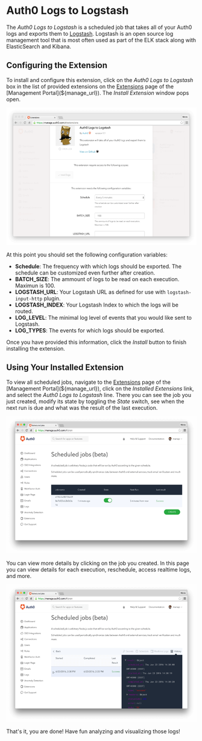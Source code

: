 # Auth0 Logs to Logstash

The _Auth0 Logs to Logstash_ is a scheduled job that takes all of your Auth0 logs and exports them to [Logstash](https://www.elastic.co/products/logstash). Logstash is an open source log management tool that is most often used as part of the ELK stack along with ElasticSearch and Kibana.

## Configuring the Extension

To install and configure this extension, click on the _Auth0 Logs to Logstash_ box in the list of provided extensions on the [Extensions](${manage_url}/#/extensions) page of the [Management Portal](${manage_url}). The _Install Extension_ window pops open.

![](/media/articles/extensions/logstash/extension-mgmt-logstash.png)

At this point you should set the following configuration variables:

- **Schedule**: The frequency with which logs should be exported. The schedule can be customized even further after creation.
- **BATCH_SIZE**: The ammount of logs to be read on each execution. Maximun is 100.
- **LOGSTASH_URL**: Your Logstash URL as defined for use with `logstash-input-http` plugin.
- **LOGSTASH_INDEX**: Your Logstash Index to which the logs will be routed.
- **LOG_LEVEL**: The minimal log level of events that you would like sent to Logstash.
- **LOG_TYPES**: The events for which logs should be exported.

Once you have provided this information, click the _Install_ button to finish installing the extension.

## Using Your Installed Extension

 To view all scheduled jobs, navigate to the [Extensions](${manage_url}/#/extensions) page of the [Management Portal](${manage_url}), click on the _Installed Extensions_ link, and select the _Auth0 Logs to Logstash_ line. There you can see the job you just created, modify its state by toggling the _State_ switch, see when the next run is due and what was the result of the last execution. 

![](/media/articles/extensions/logstash/view-cron-jobs.png)

You can view more details by clicking on the job you created. In this page you can view details for each execution, reschedule, access realtime logs, and more.

![](/media/articles/extensions/logstash/view-cron-details.png)

That's it, you are done! Have fun analyzing and visualizing those logs!
